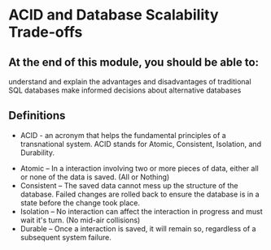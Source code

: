 # ACID and Database Scalability Trade-offs

## At the end of this module, you should be able to:
understand and explain the advantages and disadvantages of traditional SQL databases
make informed decisions about alternative databases

## Definitions

* ACID - an acronym that helps the fundamental principles of a transnational system. ACID stands for Atomic, Consistent, Isolation, and Durability.
- Atomic – In a interaction involving two or more pieces of data, either all or none of the data is saved. (All or Nothing)
- Consistent – The saved data cannot mess up the structure of the database. Failed changes are rolled back to ensure the database is in a state before the change took place.
- Isolation – No interaction can affect the interaction in progress and must wait it's turn.   (No mid-air collisions)
- Durable –   Once a interaction is saved, it will remain so, regardless of a subsequent system failure.